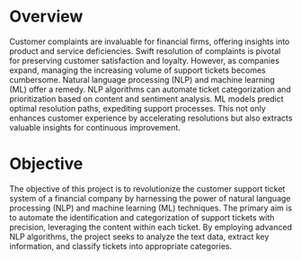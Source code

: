 # Overview

  Customer complaints are invaluable for financial firms, offering insights into product and service deficiencies. Swift resolution of complaints is pivotal for preserving customer satisfaction and loyalty. However, as companies expand, managing the increasing volume of support tickets becomes cumbersome. Natural language processing (NLP) and machine learning (ML) offer a remedy. NLP algorithms can automate ticket categorization and prioritization based on content and sentiment analysis. ML models predict optimal resolution paths, expediting support processes. This not only enhances customer experience by accelerating resolutions but also extracts valuable insights for continuous improvement.

# Objective
  The objective of this project is to revolutionize the customer support ticket system of a financial company by harnessing the power of natural language processing (NLP) and machine learning (ML) techniques. The primary aim is to automate the identification and categorization of support tickets with precision, leveraging the content within each ticket. By employing advanced NLP algorithms, the project seeks to analyze the text data, extract key information, and classify tickets into appropriate categories.

  
